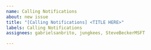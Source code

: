 ```yaml
---
name: Calling Notifications
about: new issue
title: "[Calling Notifications] <TITLE HERE>"
labels: Calling Notifications
assignees: gabrielsanbrito, jungkees, SteveBeckerMSFT

---
```



